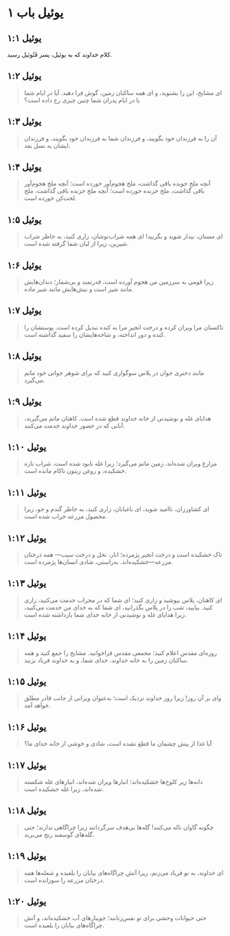 # یوئیل باب ۱

## یوئیل ۱:۱

کلام خداوند که به یوئیل، پسر فَتُوئیل رسید.

## یوئیل ۱:۲

> ای مشایخ، این را بشنوید،
> و ای همه ساکنان زمین، گوش فرا دهید.
> آیا در ایام شما
> یا در ایام پدران شما چنین چیزی رخ داده است؟

## یوئیل ۱:۳

> آن را به فرزندان خود بگویید،
> و فرزندان شما به فرزندان خود بگویند،
> و فرزندان ایشان به نسل بعد.

## یوئیل ۱:۴

> آنچه ملخ جویده باقی گذاشت، ملخ هجوم‌آور خورده است؛
> آنچه ملخ هجوم‌آور باقی گذاشت، ملخ خزنده خورده است؛
> آنچه ملخ خزنده باقی گذاشت، ملخ لخت‌کن خورده است.

## یوئیل ۱:۵

> ای مستان، بیدار شوید و بگریید!
> ای همه شراب‌نوشان، زاری کنید،
> به خاطر شراب شیرین،
> زیرا از لبان شما گرفته شده است.

## یوئیل ۱:۶

> زیرا قومی به سرزمین من هجوم آورده است،
> قدرتمند و بی‌شمار؛
> دندان‌هایش مانند شیر است
> و نیش‌هایش مانند شیر ماده.

## یوئیل ۱:۷

> تاکستان مرا ویران کرده
> و درخت انجیر مرا به کنده تبدیل کرده است.
> پوستشان را کنده و دور انداخته،
> و شاخه‌هایشان را سفید گذاشته است.

## یوئیل ۱:۸

> مانند دختری جوان در پلاس سوگواری کنید
> که برای شوهر جوانی خود ماتم می‌گیرد.

## یوئیل ۱:۹

> هدایای غله و نوشیدنی از
> خانه خداوند قطع شده است.
> کاهنان ماتم می‌گیرند،
> آنانی که در حضور خداوند خدمت می‌کنند.

## یوئیل ۱:۱۰

> مزارع ویران شده‌اند،
> زمین ماتم می‌گیرد؛
> زیرا غله نابود شده است،
> شراب تازه خشکیده،
> و روغن زیتون ناکام مانده است.

## یوئیل ۱:۱۱

> ای کشاورزان، ناامید شوید،
> ای باغبانان، زاری کنید،
> به خاطر گندم و جو،
> زیرا محصول مزرعه خراب شده است.

## یوئیل ۱:۱۲

> تاک خشکیده است
> و درخت انجیر پژمرده؛
> انار، نخل و درخت سیب—
> همه درختان مزرعه—خشکیده‌اند.
> به‌راستی، شادی انسان‌ها پژمرده است.

## یوئیل ۱:۱۳

> ای کاهنان، پلاس بپوشید و زاری کنید؛
> ای شما که در محراب خدمت می‌کنید، زاری کنید.
> بیایید، شب را در پلاس بگذرانید،
> ای شما که به خدای من خدمت می‌کنید،
> زیرا هدایای غله و نوشیدنی
> از خانه خدای شما بازداشته شده است.

## یوئیل ۱:۱۴

> روزه‌ای مقدس اعلام کنید؛
> مجمعی مقدس فراخوانید.
> مشایخ را جمع کنید
> و همه ساکنان زمین را
> به خانه خداوند، خدای شما،
> و به خداوند فریاد بزنید.

## یوئیل ۱:۱۵

> وای بر آن روز!
> زیرا روز خداوند نزدیک است؛
> به‌عنوان ویرانی از جانب قادر مطلق خواهد آمد.

## یوئیل ۱:۱۶

> آیا غذا از پیش چشمان ما قطع نشده است،
> شادی و خوشی از خانه خدای ما؟

## یوئیل ۱:۱۷

> دانه‌ها زیر کلوخ‌ها خشکیده‌اند؛
> انبارها ویران شده‌اند،
> انبارهای غله شکسته شده‌اند،
> زیرا غله خشکیده است.

## یوئیل ۱:۱۸

> چگونه گاوان ناله می‌کنند!
> گله‌ها بی‌هدف سرگردانند
> زیرا چراگاهی ندارند؛
> حتی گله‌های گوسفند رنج می‌برند.

## یوئیل ۱:۱۹

> ای خداوند، به تو فریاد می‌زنم،
> زیرا آتش چراگاه‌های بیابان را بلعیده
> و شعله‌ها همه درختان مزرعه را سوزانده است.

## یوئیل ۱:۲۰

> حتی حیوانات وحشی برای تو نفس‌زنانند؛
> جویبارهای آب خشکیده‌اند،
> و آتش چراگاه‌های بیابان را بلعیده است.
